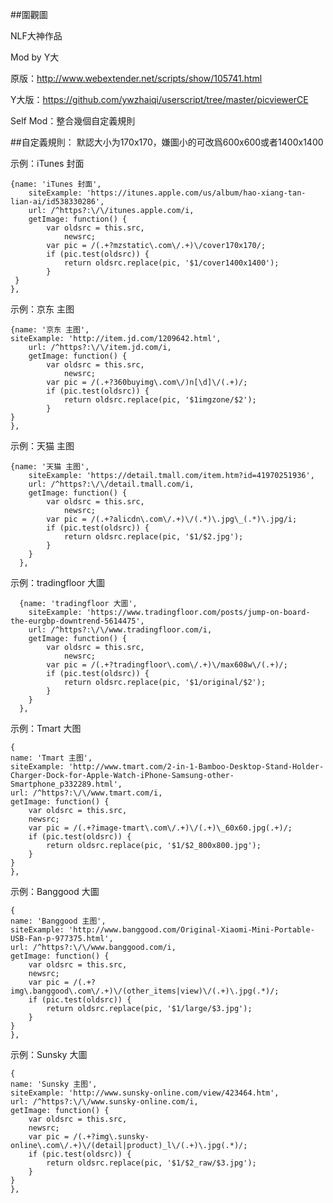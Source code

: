 ##圍觀圖

NLF大神作品

Mod by Y大

原版：http://www.webextender.net/scripts/show/105741.html

Y大版：https://github.com/ywzhaiqi/userscript/tree/master/picviewerCE

Self Mod：整合幾個自定義規則

##自定義規則：
默認大小为170x170，嫌圖小的可改爲600x600或者1400x1400

示例：iTunes 封面

    {name: 'iTunes 封面',
		siteExample: 'https://itunes.apple.com/us/album/hao-xiang-tan-lian-ai/id538330286',
		url: /^https?:\/\/itunes.apple.com/i,
		getImage: function() {
			var oldsrc = this.src,
				newsrc;
			var pic = /(.+?mzstatic\.com\/.+)\/cover170x170/;
			if (pic.test(oldsrc)) {
				return oldsrc.replace(pic, '$1/cover1400x1400');
			}
     }
    },
    
示例：京东 主图

    {name: '京东 主图',
    siteExample: 'http://item.jd.com/1209642.html',
		url: /^https?:\/\/item.jd.com/i,
		getImage: function() {
			var oldsrc = this.src,
				newsrc;
			var pic = /(.+?360buyimg\.com\/)n[\d]\/(.+)/;
			if (pic.test(oldsrc)) {
				return oldsrc.replace(pic, '$1imgzone/$2');
			}
    }
    },

示例：天猫 主图

    {name: '天猫 主图',
		siteExample: 'https://detail.tmall.com/item.htm?id=41970251936',
		url: /^https?:\/\/detail.tmall.com/i,
		getImage: function() {
			var oldsrc = this.src,
				newsrc;
			var pic = /(.+?alicdn\.com\/.+)\/(.*)\.jpg\_(.*)\.jpg/i;
			if (pic.test(oldsrc)) {
				return oldsrc.replace(pic, '$1/$2.jpg');
			}
		}
	  },
	  
示例：tradingfloor 大圖

	  {name: 'tradingfloor 大圖',
		siteExample: 'https://www.tradingfloor.com/posts/jump-on-board-the-eurgbp-downtrend-5614475',
		url: /^https?:\/\/www.tradingfloor.com/i,
		getImage: function() {
			var oldsrc = this.src,
				newsrc;
			var pic = /(.+?tradingfloor\.com\/.+)\/max608w\/(.+)/;
			if (pic.test(oldsrc)) {
				return oldsrc.replace(pic, '$1/original/$2');
			}
		}
	  },
	  
示例：Tmart 大图

    {
    name: 'Tmart 主图',
    siteExample: 'http://www.tmart.com/2-in-1-Bamboo-Desktop-Stand-Holder-Charger-Dock-for-Apple-Watch-iPhone-Samsung-other-Smartphone_p332289.html',
    url: /^https?:\/\/www.tmart.com/i,
    getImage: function() {
        var oldsrc = this.src,
        newsrc;
        var pic = /(.+?image-tmart\.com\/.+)\/(.+)\_60x60.jpg(.+)/;
        if (pic.test(oldsrc)) {
            return oldsrc.replace(pic, '$1/$2_800x800.jpg');
        }
    }
    },
    
示例：Banggood 大圖

    {
    name: 'Banggood 主图',
    siteExample: 'http://www.banggood.com/Original-Xiaomi-Mini-Portable-USB-Fan-p-977375.html',
    url: /^https?:\/\/www.banggood.com/i,
    getImage: function() {
        var oldsrc = this.src,
        newsrc;
        var pic = /(.+?img\.banggood\.com\/.+)\/(other_items|view)\/(.+)\.jpg(.*)/;
        if (pic.test(oldsrc)) {
            return oldsrc.replace(pic, '$1/large/$3.jpg');
        }
    }
    },
    
示例：Sunsky 大圖

    {
    name: 'Sunsky 主图',
    siteExample: 'http://www.sunsky-online.com/view/423464.htm',
    url: /^https?:\/\/www.sunsky-online.com/i,
    getImage: function() {
        var oldsrc = this.src,
        newsrc;
        var pic = /(.+?img\.sunsky-online\.com\/.+)\/(detail|product)_l\/(.+)\.jpg(.*)/;
        if (pic.test(oldsrc)) {
            return oldsrc.replace(pic, '$1/$2_raw/$3.jpg');
        }
    }
    },


